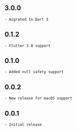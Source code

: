 
## 3.0.0

    - migrated to Dart 3

## 0.1.2

    - Flutter 3.0 support

## 0.1.0

    - Added null safety support

## 0.0.2

    - New release for macOS support

## 0.0.1

    - Initial release
